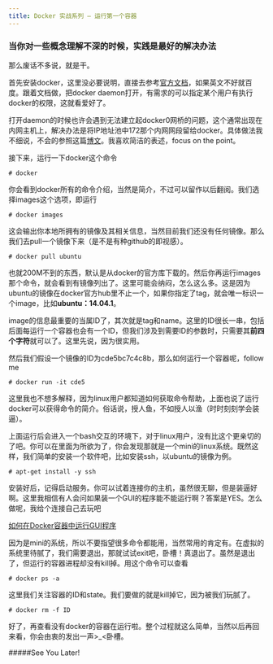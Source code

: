 ```yaml
---
title: Docker 实战系列 — 运行第一个容器
---
```


### 当你对一些概念理解不深的时候，实践是最好的解决办法 ###

那么废话不多说，就是干。

首先安装docker，这里没必要说明，直接去参考[官方文档](https://docs.docker.com/installation/#installation)，如果英文不好就百度。跟着文档做，把docker daemon打开，有需求的可以指定某个用户有执行docker的权限，这就看爱好了。

打开daemon的时候也许会遇到无法建立起docker0网桥的问题，这个通常出现在内网主机上，解决办法是将IP地址池中172那个内网网段留给docker。具体做法我不细说，不会的参照这篇[博文](https://docs.docker.com/installation/#installation)。我喜欢简洁的表述，focus on the point。

接下来，运行一下docker这个命令

`# docker`


你会看到docker所有的命令介绍，当然是简介，不过可以留作以后翻阅。我们选择images这个选项，即运行

`# docker images`

这会输出你本地所拥有的镜像及其相关信息，当然目前我们还没有任何镜像。那么我们去pull一个镜像下来（是不是有种github的即视感）。

`# docker pull ubuntu`

也就200M不到的东西，默认是从docker的官方库下载的。然后你再运行images那个命令，就会看到有镜像列出了。这里可能会纳闷，怎么这么多。这是因为ubuntu的镜像在docker官方hub里不止一个，如果你指定了tag，就会唯一标识一个image，比如**ubuntu：14.04.1**。

image的信息最重要的当属ID了，其次就是tag和name。这里的ID很长一串，包括后面每运行一个容器也会有一个ID，但我们涉及到需要ID的参数时，只需要其**前四个字符**就可以了。这里先说，因为很实用。

然后我们假设一个镜像的ID为cde5bc7c4c8b，那么如何运行一个容器呢，follow me

`# docker run -it cde5`

这里我也不想多解释，因为linux用户都知道如何获取命令帮助，上面也说了运行docker可以获得命令的简介。俗话说，授人鱼，不如授人以渔（时时刻刻学会装逼）。

上面运行后会进入一个bash交互的环境下，对于linux用户，没有比这个更亲切的了吧。你可以在里面为所欲为了，你会发现那就是一个mini的linux系统。既然这样，我们简单的安装一个软件吧，比如安装ssh，以ubuntu的镜像为例。

`# apt-get install -y ssh`

安装好后，记得启动服务。你可以试着连接你的主机，虽然很无聊，但是装逼好啊。这里我相信有人会问如果装一个GUI的程序能不能运行啊？答案是YES。怎么做呢，我给个连接自己去玩吧

[如何在Docker容器中运行GUI程序](https://linux.cn/article-5304-1.html)

因为是mini的系统，所以不要指望很多命令都能用，当然常用的肯定有。在虚拟的系统里待腻了，我们需要退出，那就试试exit吧，卧槽！真退出了。虽然是退出了，但运行的容器进程却没有kill掉。用这个命令可以查看

`# docker ps -a`

这里我们关注容器的ID和state。我们要做的就是kill掉它，因为被我们玩腻了。

`# docker rm -f ID`

好了，再查看没有docker的容器在运行啦。整个过程就这么简单，当然以后再回来看，你会由衷的发出一声>_<卧槽。

#####See You Later!
